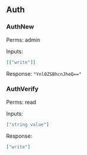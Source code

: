 ## Auth

### AuthNew

Perms: admin

Inputs:

```json
[["write"]]
```

Response: `"Ynl0ZSBhcnJheQ=="`

### AuthVerify

Perms: read

Inputs:

```json
["string value"]
```

Response:

```json
["write"]
```
